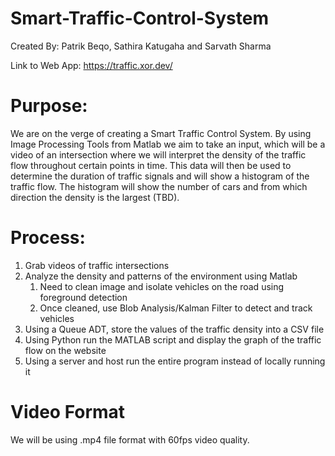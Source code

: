 # Smart-Traffic-Control-System

Created By: Patrik Beqo, Sathira Katugaha and Sarvath Sharma

Link to Web App: https://traffic.xor.dev/

# Purpose:
We are on the verge of creating a Smart Traffic Control System. By using Image Processing Tools from Matlab we aim to take an input, which will be a video of an intersection where we will interpret the density of the traffic flow throughout certain points in time. This data will then be used to determine the duration of traffic signals and will show a histogram of the traffic flow. The histogram will show the number of cars and from which direction the density is the largest (TBD). 

# Process:
1. Grab videos of traffic intersections
2. Analyze the density and patterns of the environment using Matlab
    1. Need to clean image and isolate vehicles on the road using foreground detection
    2. Once cleaned, use Blob Analysis/Kalman Filter to detect and track vehicles 
3. Using a Queue ADT, store the values of the traffic density into a CSV file
4. Using Python run the MATLAB script and display the graph of the traffic flow on the website
5. Using a server and host run the entire program instead of locally running it


# Video Format
We will be using .mp4 file format with 60fps video quality.
